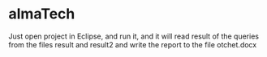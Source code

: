 # almaTech
Just open project in Eclipse, and run it, and it will read result of the queries from the files result and result2
and write the report to the file otchet.docx
